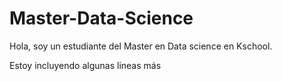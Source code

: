 # Master-Data-Science

Hola, soy un estudiante del Master en Data science en Kschool.

Estoy incluyendo algunas lineas más
